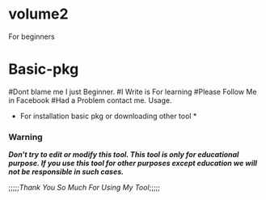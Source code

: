 # volume2
For beginners
# Basic-pkg
#Dont blame me I just Beginner.
#I Write is For learning
#Please Follow Me in Facebook
#Had a Problem contact me.
Usage.
 * For installation basic pkg or downloading
  other tool *
### Warning

***Don't try to edit or modify this tool.
This tool is only for educational purpose.
If you use this tool for other purposes except 
education we will not be responsible in 
such cases.***


  ;;;;;*Thank You So Much For Using My Tool*;;;;;


